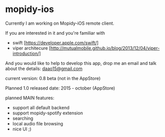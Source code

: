 # mopidy-ios

Currently I am working on Mopidy-iOS remote client.

If you are interested in it and you're familiar with 
- swift [https://developer.apple.com/swift/] 
- viper architecure [http://mutualmobile.github.io/blog/2013/12/04/viper-introduction/]

And you would like to help to develop this app, drop me an email and talk about the details: daao15@gmail.com

current version: 0.8 beta (not in the AppStore)

Planned 1.0 released date: 2015 - october (AppStore)

planned MAIN features:
- support all default backend
- support mopidy-spotify extension
- searching
- local audio file browsing
- nice UI ;)
